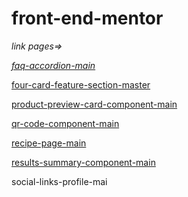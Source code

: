 # front-end-mentor
 
 *link pages=>*

 <a href="https://josevinicioo.github.io/front-end-mentor/faq-accordion-main/">_faq-accordion-main_</a>

 <a href="https://josevinicioo.github.io/front-end-mentor/four-card-feature-section-master/">four-card-feature-section-master</a>

<a href="https://josevinicioo.github.io/front-end-mentor/product-preview-card-component-main/">product-preview-card-component-main</a>

<a href="https://josevinicioo.github.io/front-end-mentor/qr-code-component-main/">qr-code-component-main</a>

<a href="https://josevinicioo.github.io/front-end-mentor/recipe-page-main/">recipe-page-main</a>

<a href="https://josevinicioo.github.io/front-end-mentor/results-summary-component-main/">results-summary-component-main</a>

social-links-profile-mai